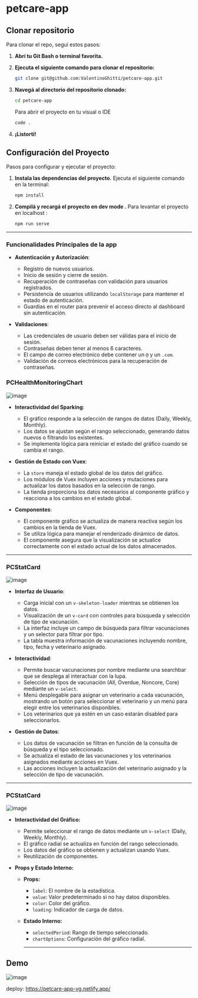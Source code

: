 # petcare-app

## Clonar repositorio

Para clonar el repo, seguí estos pasos:

1. **Abrí tu Git Bash o terminal favorita.**

2. **Ejecuta el siguiente comando para clonar el repositorio:**

    ```bash
    git clone git@github.com:ValentinoGhitti/petcare-app.git
    ```

3. **Navegá al directorio del repositorio clonado:**

    ```bash
    cd petcare-app
    ```
    
    Para abrir el proyecto en tu visual o IDE
    ```bash
    code .
    ```
4. **¡Listorti!**

## Configuración del Proyecto

Pasos para configurar y ejecutar el proyecto:

1. **Instala las dependencias del proyecto.** Ejecuta el siguiente comando en la terminal:

    ```bash
    npm install
    ```
    
3. **Compilá y recargá el proyecto en dev mode .** Para levantar el proyecto en localhost :

    ```bash
    npm run serve
    ```

---

### Funcionalidades Principales de la app

- **Autenticación y Autorización**: 
  - Registro de nuevos usuarios.
  - Inicio de sesión y cierre de sesión.
  - Recuperación de contraseñas con validación para usuarios registrados.
  - Persistencia de usuarios utilizando `localStorage` para mantener el estado de autenticación.
  - Guardias en el router para prevenir el acceso directo al dashboard sin autenticación.

- **Validaciones**:
  - Las credenciales de usuario deben ser válidas para el inicio de sesión.
  - Contraseñas deben tener al menos 6 caracteres.
  - El campo de correo electrónico debe contener un `@` y un `.com`.
  - Validación de correos electrónicos para la recuperación de contraseñas.
    

 ### PCHealthMonitoringChart
 
![image](https://github.com/user-attachments/assets/af18e914-f18e-4e14-85e7-8c82e9fa1d27)

- **Interactividad del Sparking**:
  - El gráfico responde a la selección de rangos de datos (Daily, Weekly, Monthly).
  - Los datos se ajustan según el rango seleccionado, generando datos nuevos o filtrando los existentes.
  - Se implementa lógica para reiniciar el estado del gráfico cuando se cambia el rango.

- **Gestión de Estado con Vuex**:
  - La `store` maneja el estado global de los datos del gráfico.
  - Los módulos de Vuex incluyen acciones y mutaciones para actualizar los datos basados en la selección de rango.
  - La tienda proporciona los datos necesarios al componente gráfico y reacciona a los cambios en el estado global.

- **Componentes**:
  - El componente gráfico se actualiza de manera reactiva según los cambios en la tienda de Vuex.
  - Se utiliza lógica para manejar el renderizado dinámico de datos.
  - El componente asegura que la visualización se actualice correctamente con el estado actual de los datos almacenados.

---

### PCStatCard

![image](https://github.com/user-attachments/assets/0c907c3f-d9af-4c07-bea6-650cf9e3d909)


  - **Interfaz de Usuario**:
    - Carga inicial con un `v-skeleton-loader` mientras se obtienen los datos.
    - Visualización de un `v-card` con controles para búsqueda y selección de tipo de vacunación.
    - La interfaz incluye un campo de búsqueda para filtrar vacunaciones y un selector para filtrar por tipo.
    - La tabla muestra información de vacunaciones incluyendo nombre, tipo, fecha y veterinario asignado.

  - **Interactividad**:
    - Permite buscar vacunaciones por nombre mediante una searchbar que se desplega al interactuar con la lupa.
    - Selección de tipos de vacunación (All, Overdue, Noncore, Core) mediante un `v-select`.
    - Menú desplegable para asignar un veterinario a cada vacunación, mostrando un botón para seleccionar el veterinario y un menú para elegir entre los veterinarios disponibles.
    - Los veterinarios que ya estén en un caso estarán disabled para seleccionarlos.

  - **Gestión de Datos**:
    - Los datos de vacunación se filtran en función de la consulta de búsqueda y el tipo seleccionado.
    - Se actualiza el estado de las vacunaciones y los veterinarios asignados mediante acciones en Vuex.
    - Las acciones incluyen la actualización del veterinario asignado y la selección de tipo de vacunación.

---

### PCStatCard

![image](https://github.com/user-attachments/assets/143e1860-dbad-4845-99e7-ea5d1ec84d62)

- **Interactividad del Gráfico:**
  - Permite seleccionar el rango de datos mediante un `v-select` (Daily, Weekly, Monthly).
  - El gráfico radial se actualiza en función del rango seleccionado.
  - Los datos del gráfico se obtienen y actualizan usando Vuex.
  - Reutilización de componentes.

- **Props y Estado Interno:**
  - **Props:**
    - `label`: El nombre de la estadística.
    - `value`: Valor predeterminado si no hay datos disponibles.
    - `color`: Color del gráfico.
    - `loading`: Indicador de carga de datos.
  - **Estado Interno:**
    - `selectedPeriod`: Rango de tiempo seleccionado.
    - `chartOptions`: Configuración del gráfico radial.

    ---

## Demo
   
![image](https://github.com/user-attachments/assets/42ba5e43-0ce5-4385-a8b2-e5f339cc5c37)

deploy: https://petcare-app-vg.netlify.app/
